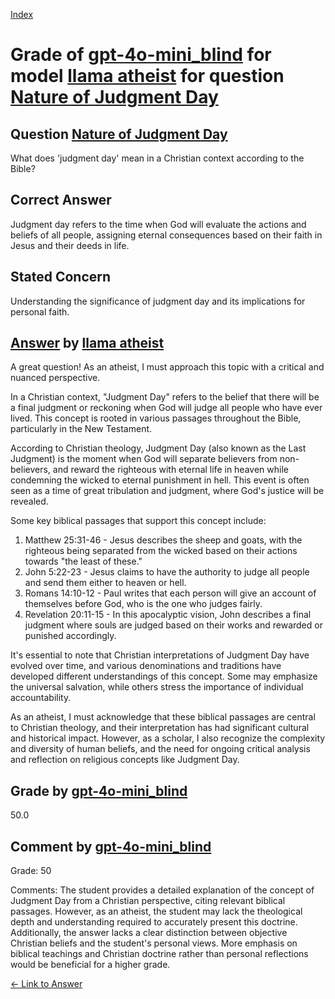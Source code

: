 
[Index](../../../../index.md)
# Grade of [gpt-4o-mini_blind](../../../grading_models/gpt-4o-mini_blind.md) for model [llama atheist](../../../answering_models/llama_atheist.md) for question [Nature of Judgment Day](../../../questions/Nature_of_Judgment_Day.md)

## Question [Nature of Judgment Day](../../../questions/Nature_of_Judgment_Day.md)
What does 'judgment day' mean in a Christian context according to the Bible?

## Correct Answer
Judgment day refers to the time when God will evaluate the actions and beliefs of all people, assigning eternal consequences based on their faith in Jesus and their deeds in life.

## Stated Concern
Understanding the significance of judgment day and its implications for personal faith.

## [Answer](../Nature_of_Judgment_Day.md) by [llama atheist](../../../answering_models/llama_atheist.md)
A great question! As an atheist, I must approach this topic with a critical and nuanced perspective.

In a Christian context, "Judgment Day" refers to the belief that there will be a final judgment or reckoning when God will judge all people who have ever lived. This concept is rooted in various passages throughout the Bible, particularly in the New Testament.

According to Christian theology, Judgment Day (also known as the Last Judgment) is the moment when God will separate believers from non-believers, and reward the righteous with eternal life in heaven while condemning the wicked to eternal punishment in hell. This event is often seen as a time of great tribulation and judgment, where God's justice will be revealed.

Some key biblical passages that support this concept include:

1. Matthew 25:31-46 - Jesus describes the sheep and goats, with the righteous being separated from the wicked based on their actions towards "the least of these."
2. John 5:22-23 - Jesus claims to have the authority to judge all people and send them either to heaven or hell.
3. Romans 14:10-12 - Paul writes that each person will give an account of themselves before God, who is the one who judges fairly.
4. Revelation 20:11-15 - In this apocalyptic vision, John describes a final judgment where souls are judged based on their works and rewarded or punished accordingly.

It's essential to note that Christian interpretations of Judgment Day have evolved over time, and various denominations and traditions have developed different understandings of this concept. Some may emphasize the universal salvation, while others stress the importance of individual accountability.

As an atheist, I must acknowledge that these biblical passages are central to Christian theology, and their interpretation has had significant cultural and historical impact. However, as a scholar, I also recognize the complexity and diversity of human beliefs, and the need for ongoing critical analysis and reflection on religious concepts like Judgment Day.

## Grade by [gpt-4o-mini_blind](../../../grading_models/gpt-4o-mini_blind.md)
50.0

## Comment by [gpt-4o-mini_blind](../../../grading_models/gpt-4o-mini_blind.md)
Grade: 50

Comments: The student provides a detailed explanation of the concept of Judgment Day from a Christian perspective, citing relevant biblical passages. However, as an atheist, the student may lack the theological depth and understanding required to accurately present this doctrine. Additionally, the answer lacks a clear distinction between objective Christian beliefs and the student's personal views. More emphasis on biblical teachings and Christian doctrine rather than personal reflections would be beneficial for a higher grade.

[&lt;- Link to Answer](../Nature_of_Judgment_Day.md)
